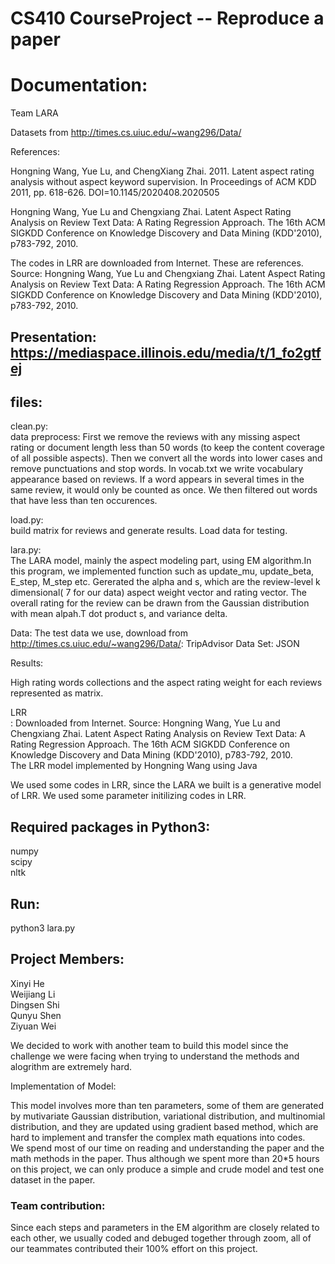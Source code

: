 # CS410 CourseProject -- Reproduce a paper

# Documentation:

Team LARA

Datasets from http://times.cs.uiuc.edu/~wang296/Data/

References: 

Hongning Wang, Yue Lu, and ChengXiang Zhai. 2011. Latent aspect rating analysis without aspect keyword supervision. In Proceedings of ACM KDD 2011, pp. 618-626. DOI=10.1145/2020408.2020505

Hongning Wang, Yue Lu and Chengxiang Zhai. Latent Aspect Rating Analysis on Review Text Data: A Rating Regression Approach. The 16th ACM SIGKDD Conference on Knowledge Discovery and Data Mining (KDD'2010), p783-792, 2010.

The codes in LRR are downloaded from Internet. These are references. Source: Hongning Wang, Yue Lu and Chengxiang Zhai. Latent Aspect Rating Analysis on Review Text Data: A Rating Regression Approach. The 16th ACM SIGKDD Conference on Knowledge Discovery and Data Mining (KDD'2010), p783-792, 2010.




## Presentation: https://mediaspace.illinois.edu/media/t/1_fo2gtfej

## files:

clean.py: <br>
data preprocess: First we remove the reviews with any missing aspect rating or document length less than 50 words (to keep the content coverage of all possible aspects).  Then we  convert all the words into lower cases and remove punctuations and stop words.  In vocab.txt we write vocabulary appearance based on reviews. If a word appears in several times in the same review, it would only be counted as once.  We then filtered out words that have less than ten occurences.  <br>

load.py: <br>
build matrix for reviews and generate results. Load data for testing. <br>

lara.py: <br>
The LARA model, mainly the aspect modeling part, using EM algorithm.In this program, we implemented function such as update_mu, update_beta, E_step, M_step etc. Gererated the alpha and s, which are the review-level k dimensional( 7 for our data) aspect weight vector and rating vector. The overall rating for the review can be drawn from the Gaussian distribution with mean alpah.T dot product s, and variance delta. <br>

Data: The test data we use, download from http://times.cs.uiuc.edu/~wang296/Data/: TripAdvisor Data Set: JSON <br>

Results: <br>

High rating words collections and the aspect rating weight for each reviews represented as matrix. <br>


LRR <br>:
Downloaded from Internet. Source: Hongning Wang, Yue Lu and Chengxiang Zhai. Latent Aspect Rating Analysis on Review Text Data: A Rating Regression Approach. The 16th ACM SIGKDD Conference on Knowledge Discovery and Data Mining (KDD'2010), p783-792, 2010.  <br>
The LRR model implemented by Hongning Wang using Java <br>

We used some codes in LRR, since the LARA we built is a generative model of LRR. We used some parameter initilizing codes in LRR. 

## Required packages in Python3:
numpy <br>
scipy <br>
nltk

## Run:
python3 lara.py <br>

## Project Members:
Xinyi He <br>
Weijiang Li <br>
Dingsen Shi  <br>
Qunyu Shen <br>
Ziyuan Wei <br>

We decided to work with another team to build this model since the challenge we were facing when trying to understand the methods and alogrithm are extremely hard. <br> 

Implementation of Model:<br>

This model involves more than ten parameters, some of them are generated by mutivariate Gaussian distribution, variational distribution, and multinomial distribution, and they are updated using gradient based method, which are hard to implement and transfer the complex math equations into codes. <br>
We spend most of our time on reading and understanding the paper and the math methods in the paper. Thus although we spent more than 20*5 hours on this project, we can only produce a simple and crude model and test one dataset in the paper. <br>

### Team contribution:
Since each steps and parameters in the EM algorithm are closely related to each other, we usually coded and debuged together through zoom, all of our teammates contributed their 100% effort on this project.
